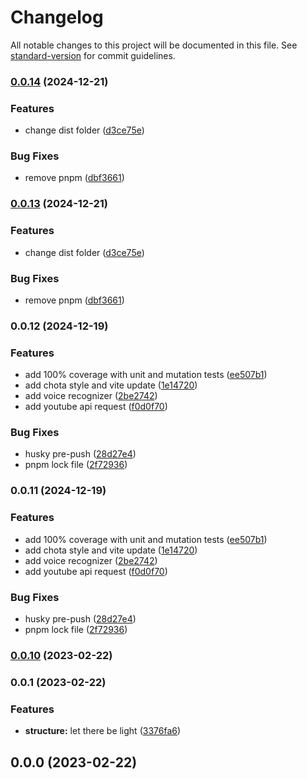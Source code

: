 # Changelog

All notable changes to this project will be documented in this file. See [standard-version](https://github.com/conventional-changelog/standard-version) for commit guidelines.

### [0.0.14](https://github.com/MatheusMFranco/quale-a-musica-js/compare/v0.0.12...v0.0.14) (2024-12-21)


### Features

* change dist folder ([d3ce75e](https://github.com/MatheusMFranco/quale-a-musica-js/commit/d3ce75e2bcdd66542a30a584b00412e5613388f1))


### Bug Fixes

* remove pnpm ([dbf3661](https://github.com/MatheusMFranco/quale-a-musica-js/commit/dbf366146f00bdb7a3c292520c18039a928224ac))

### [0.0.13](https://github.com/MatheusMFranco/quale-a-musica-js/compare/v0.0.12...v0.0.13) (2024-12-21)

### Features

- change dist folder ([d3ce75e](https://github.com/MatheusMFranco/quale-a-musica-js/commit/d3ce75e2bcdd66542a30a584b00412e5613388f1))

### Bug Fixes

- remove pnpm ([dbf3661](https://github.com/MatheusMFranco/quale-a-musica-js/commit/dbf366146f00bdb7a3c292520c18039a928224ac))

### 0.0.12 (2024-12-19)

### Features

- add 100% coverage with unit and mutation tests ([ee507b1](https://github.com/MatheusMFranco/quale-a-musica-js/commit/ee507b1360a95cdcdd098706ab236205845656f2))
- add chota style and vite update ([1e14720](https://github.com/MatheusMFranco/quale-a-musica-js/commit/1e14720d0bdbc3f34657e785a1853357deccce72))
- add voice recognizer ([2be2742](https://github.com/MatheusMFranco/quale-a-musica-js/commit/2be27421c4901b337ab8dee76b47965adb9c9374))
- add youtube api request ([f0d0f70](https://github.com/MatheusMFranco/quale-a-musica-js/commit/f0d0f70b0d3f957dbdbaef7a69c96e8a120f4bdb))

### Bug Fixes

- husky pre-push ([28d27e4](https://github.com/MatheusMFranco/quale-a-musica-js/commit/28d27e44a2a932132a5905ff801a856969ac690c))
- pnpm lock file ([2f72936](https://github.com/MatheusMFranco/quale-a-musica-js/commit/2f729360a1b4ece57d457facd72966e09e2f3a13))

### 0.0.11 (2024-12-19)

### Features

- add 100% coverage with unit and mutation tests ([ee507b1](https://github.com/MatheusMFranco/quale-a-musica-js/commit/ee507b1360a95cdcdd098706ab236205845656f2))
- add chota style and vite update ([1e14720](https://github.com/MatheusMFranco/quale-a-musica-js/commit/1e14720d0bdbc3f34657e785a1853357deccce72))
- add voice recognizer ([2be2742](https://github.com/MatheusMFranco/quale-a-musica-js/commit/2be27421c4901b337ab8dee76b47965adb9c9374))
- add youtube api request ([f0d0f70](https://github.com/MatheusMFranco/quale-a-musica-js/commit/f0d0f70b0d3f957dbdbaef7a69c96e8a120f4bdb))

### Bug Fixes

- husky pre-push ([28d27e4](https://github.com/MatheusMFranco/quale-a-musica-js/commit/28d27e44a2a932132a5905ff801a856969ac690c))
- pnpm lock file ([2f72936](https://github.com/MatheusMFranco/quale-a-musica-js/commit/2f729360a1b4ece57d457facd72966e09e2f3a13))

### [0.0.10](https://github.com/MatheusMFranco/quale-a-musica-js/compare/v0.0.9...v0.0.10) (2023-02-22)

### 0.0.1 (2023-02-22)

### Features

- **structure:** let there be light ([3376fa6](https://github.com/MatheusMFranco/quale-a-musica-js/commit/3376fa608d25c3efa1edf95cb567f3185ff0d182))

## 0.0.0 (2023-02-22)
